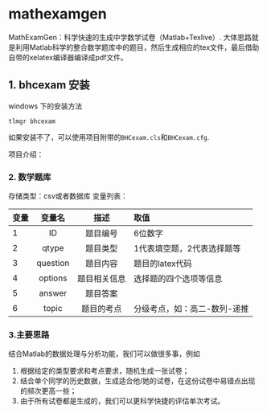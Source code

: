 # mathexamgen
MathExamGen：科学快速的生成中学数学试卷（Matlab+Texlive）. 大体思路就是利用Matlab科学的整合数学题库中的题目，然后生成相应的tex文件，最后借助自带的xelatex编译器编译成pdf文件。

## 1. bhcexam 安装

windows 下的安装方法

```
tlmgr bhcexam 
```

如果安装不了，可以使用项目附带的`BHCexam.cls`和`BHCexam.cfg`. 


项目介绍：

### 2. 数学题库

存储类型：csv或者数据库
变量列表：

|变量|变量名|描述|取值|
| ---- |:----:| :---:|:---|
|1| ID| 题目编号| 6位数字 |
|2|qtype| 题目类型|1代表填空题，2代表选择题等|
|3|question| 题目内容| 题目的latex代码|
|4|options| 题目相关信息|选择题的四个选项等信息|
|5|answer| 题目答案| |
|6| topic| 题目的考点| 分级考点，如：高二-数列-递推|

### 3.主要思路

结合Matlab的数据处理与分析功能，我们可以做很多事，例如

1. 根据给定的类型要求和考点要求，随机生成一张试卷；
2. 结合单个同学的历史数据，生成适合他/她的试卷，在这份试卷中易错点出现的频次更高一些；
3. 由于所有试卷都是生成的，我们可以更科学快捷的评估单次考试。

